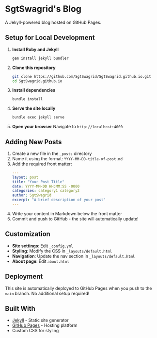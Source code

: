 # SgtSwagrid's Blog

A Jekyll-powered blog hosted on GitHub Pages.

## Setup for Local Development

1. **Install Ruby and Jekyll**
   ```bash
   gem install jekyll bundler
   ```

2. **Clone this repository**
   ```bash
   git clone https://github.com/SgtSwagrid/SgtSwagrid.github.io.git
   cd SgtSwagrid.github.io
   ```

3. **Install dependencies**
   ```bash
   bundle install
   ```

4. **Serve the site locally**
   ```bash
   bundle exec jekyll serve
   ```

5. **Open your browser**
   Navigate to `http://localhost:4000`

## Adding New Posts

1. Create a new file in the `_posts` directory
2. Name it using the format: `YYYY-MM-DD-title-of-post.md`
3. Add the required front matter:
   ```yaml
   ---
   layout: post
   title: "Your Post Title"
   date: YYYY-MM-DD HH:MM:SS -0000
   categories: category1 category2
   author: SgtSwagrid
   excerpt: "A brief description of your post"
   ---
   ```
4. Write your content in Markdown below the front matter
5. Commit and push to GitHub - the site will automatically update!

## Customization

- **Site settings**: Edit `_config.yml`
- **Styling**: Modify the CSS in `_layouts/default.html`
- **Navigation**: Update the nav section in `_layouts/default.html`
- **About page**: Edit `about.html`

## Deployment

This site is automatically deployed to GitHub Pages when you push to the `main` branch. No additional setup required!

## Built With

- [Jekyll](https://jekyllrb.com/) - Static site generator
- [GitHub Pages](https://pages.github.com/) - Hosting platform
- Custom CSS for styling
